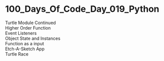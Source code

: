 # 100_Days_Of_Code_Day_019_Python
Turtle Module Continued<br />
Higher Order Function<br />
Event Listeners<br />
Object State and Instances<br />
Function as a input<br />
Etch-A-Sketch App<br />
Turtle Race
